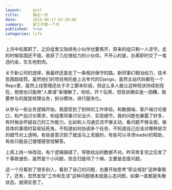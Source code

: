 ```yaml
---
layout:     post
title:      最近一月
date:       2015-06-17 02:20:00
summary:    新工作第一个月
published:  true
categories: life
---
```



上月中旬离职了，之后组里又陆续有小伙伴也要离开，原来的组只剩一人坚守。走的时候氛围还不错，收获了几位很给力的小伙伴。不开心的是，办离职时交了一笔违约金，生生地割肉。


关于新公司的选择，我最终还是走了一条相对保守的路。新同事们相当给力，技术氛围超级赞。虽然他们的项目用的是上古年代的Django，虽然主站代码都在一个Repo里，虽然上线管理还处于手工脚本阶段，但这么多人能让这种现状持续到现在，想想也只能用“人靠谱”来理解了。哈哈，开个玩笑，但现状确实是一团糟，我要参与的就是梳理业务，拆分模块，进行服务化。


从参与一些业务逻辑开始，我感受到了别样的工作体验。和数据端、客户端讨论接口，和产品讨论需求，和组里同事讨论设计、实现细节。我的问题也暴露了好多，有时候会怀疑自己的工作能力。比如和人沟通交流不够主动，看问题不够全面，做具体的事情时容易钻死角，不知道如何协调多个任务，不知道自己应该对哪种层次的细节对上透明。有些是意识到了就该马上克服的，有些可以寻求leader的帮助，有些只能自己慢慢感受找解答。


上周上线一块改动，有个逻辑搞错了，导致给出的数据不对。昨天修复完之后发了个事故通告，虽然是个小问题，但总归是闯了个祸，主要是态度问题。


这一个月看到了很多别人，看到了自己的问题，也要开始思考“职业规划”这种事情了。还有，忽然发现“工作和生活”这种问题根本就是心态问题，如果一直都是失衡状态，就得反思了。
